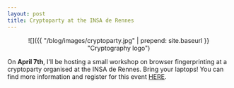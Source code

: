 ```yaml
---
layout: post
title: Cryptoparty at the INSA de Rennes
---
```

<div style="text-align:center" markdown="1">
![]({{ "/blog/images/cryptoparty.jpg" | prepend: site.baseurl }} "Cryptography logo")
</div>

On **April 7th**, I'll be hosting a small workshop on browser fingerprinting at a cryptoparty organised at the INSA de Rennes. Bring your laptops!
You can find more information and register for this event [HERE](http://biblio.insa-rennes.fr/crypto).
